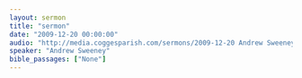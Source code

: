 ```yaml
---
layout: sermon
title: "sermon"
date: "2009-12-20 00:00:00"
audio: "http://media.coggesparish.com/sermons/2009-12-20 Andrew Sweeney.mp3"
speaker: "Andrew Sweeney"
bible_passages: ["None"]
---
```

